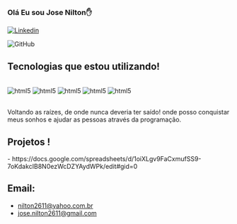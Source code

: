 ### Olá Eu sou Jose Nilton✋
[![Linkedin](https://img.shields.io/badge/LinkedIn-0077B5?style=for-the-badge&logo=linkedin&logoColor=white)](https://www.linkedin.com/in/jose-nilton-bb2b981ab/)

![GitHub](https://github-readme-stats.vercel.app/api?username=josenas2611&show_icons=true&theme=dracula)


## Tecnologias que estou utilizando!

<div style="display: inline_block"><br>
   <img alig="center" alt="html5" src="https://img.shields.io/badge/HTML5-E34F26?style=for-the-badge&logo=html5&logoColor=white" />
   <img alig="center" alt="html5" src="https://img.shields.io/badge/CSS3-1572B6?style=for-the-badge&logo=css3&logoColor=white" />
   <img alig="center" alt="html5" src="https://img.shields.io/badge/JavaScript-323330?style=for-the-badge&logo=javascript&logoColor=F7DF1E" />
   <img alig="center" alt="html5" src="https://img.shields.io/badge/React-20232A?style=for-the-badge&logo=react&logoColor=61DAFB" />
   <img alig="center" alt="html5" src="https://img.shields.io/badge/Figma-F24E1E?style=for-the-badge&logo=figma&logoColor=white" />
</div><br/>

Voltando as raízes, de onde nunca deveria ter saído! onde posso conquistar meus sonhos e ajudar as pessoas através da programação.
## Projetos !
<div>
   - https://docs.google.com/spreadsheets/d/1oiXLgv9FaCxmufSS9-7oKdakcIB8N0ezWcDZYAydWPk/edit#gid=0
</div>

## Email:
- nilton2611@yahoo.com.br
- jose.nilton2611@gmail.com


